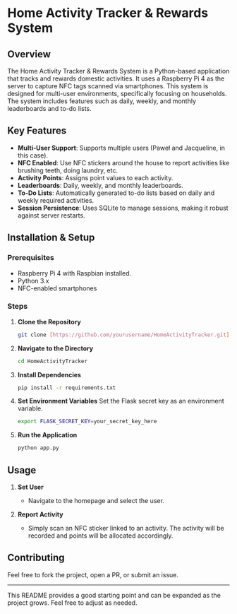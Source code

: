 # Home Activity Tracker & Rewards System

## Overview

The Home Activity Tracker & Rewards System is a Python-based application that tracks and rewards domestic activities. It uses a Raspberry Pi 4 as the server to capture NFC tags scanned via smartphones. This system is designed for multi-user environments, specifically focusing on households. The system includes features such as daily, weekly, and monthly leaderboards and to-do lists.

## Key Features

- **Multi-User Support**: Supports multiple users (Paweł and Jacqueline, in this case).
- **NFC Enabled**: Use NFC stickers around the house to report activities like brushing teeth, doing laundry, etc.
- **Activity Points**: Assigns point values to each activity.
- **Leaderboards**: Daily, weekly, and monthly leaderboards.
- **To-Do Lists**: Automatically generated to-do lists based on daily and weekly required activities.
- **Session Persistence**: Uses SQLite to manage sessions, making it robust against server restarts.

## Installation & Setup

### Prerequisites

- Raspberry Pi 4 with Raspbian installed.
- Python 3.x
- NFC-enabled smartphones

### Steps

1. **Clone the Repository**
    ```bash
    git clone [https://github.com/yourusername/HomeActivityTracker.git](https://github.com/chwalap/home-activities.git)
    ```

2. **Navigate to the Directory**
    ```bash
    cd HomeActivityTracker
    ```

3. **Install Dependencies**
    ```bash
    pip install -r requirements.txt
    ```

4. **Set Environment Variables**
    Set the Flask secret key as an environment variable.
    ```bash
    export FLASK_SECRET_KEY=your_secret_key_here
    ```

5. **Run the Application**
    ```bash
    python app.py
    ```

## Usage

1. **Set User**
    - Navigate to the homepage and select the user.
  
2. **Report Activity**
    - Simply scan an NFC sticker linked to an activity. The activity will be recorded and points will be allocated accordingly.

## Contributing

Feel free to fork the project, open a PR, or submit an issue.

---

This README provides a good starting point and can be expanded as the project grows. Feel free to adjust as needed.
